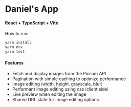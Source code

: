 # Daniel's App

#### React + TypeScript + Vite

How to run:

```bash
yarn install
yarn dev
yarn test
```

#### Features

- Fetch and display images from the Picsum API
- Pagination with simple caching to optimize performance
- Image editing (width, height, grayscale, blur)
- Performant image editing using css (client side)
- Live preview when editing the image
- Shared URL state for image editing options
